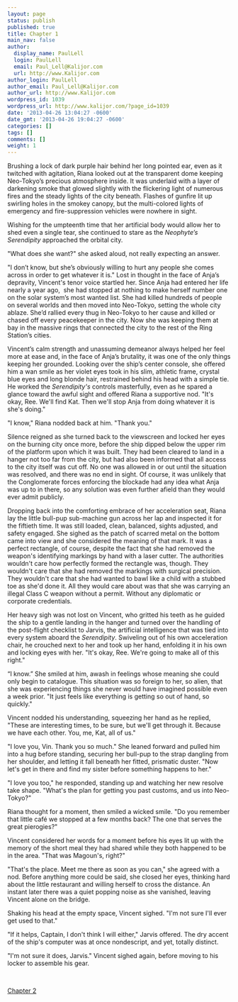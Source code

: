 ```yaml
---
layout: page
status: publish
published: true
title: Chapter 1
main_nav: false
author:
  display_name: PaulLell
  login: PaulLell
  email: Paul_Lell@Kalijor.com
  url: http://www.Kalijor.com
author_login: PaulLell
author_email: Paul_Lell@Kalijor.com
author_url: http://www.Kalijor.com
wordpress_id: 1039
wordpress_url: http://www.kalijor.com/?page_id=1039
date: '2013-04-26 13:04:27 -0600'
date_gmt: '2013-04-26 19:04:27 -0600'
categories: []
tags: []
comments: []
weight: 1
---
```

Brushing a lock of dark purple hair behind her long pointed ear, even as it twitched with agitation, Riana looked out at the transparent dome keeping Neo-Tokyo&rsquo;s precious atmosphere inside. It was underlaid with a layer of darkening smoke that glowed slightly with the flickering light of numerous fires and the steady lights of the city beneath. Flashes of gunfire lit up swirling holes in the smokey canopy, but the multi-colored lights of emergency and fire-suppression vehicles were nowhere in sight.

Wishing for the umpteenth time that her artificial body would allow her to shed even a single tear, she continued to stare as the <i>Neophyte&rsquo;s Serendipity</i> approached the orbital city.

"What does she want?" she asked aloud, not really expecting an answer.

"I don&rsquo;t know, but she&rsquo;s obviously willing to hurt any people she comes across in order to get whatever it is." Lost in thought in the face of Anja&rsquo;s depravity, Vincent's tenor voice startled her. Since Anja had entered her life nearly a year ago,&nbsp; she had stopped at nothing to make herself number one on the solar system&rsquo;s most wanted list. She had killed hundreds of people on several worlds and then moved into Neo-Tokyo, setting the whole city ablaze. She&rsquo;d rallied every thug in Neo-Tokyo to her cause and killed or chased off every peacekeeper in the city. Now she was keeping them at bay in the massive rings that connected the city to the rest of the Ring Station&rsquo;s cities.

Vincent&rsquo;s calm strength and unassuming demeanor always helped her feel more at ease and, in the face of Anja&rsquo;s brutality, it was one of the only things keeping her grounded. Looking over the ship&rsquo;s center console, she offered him a wan smile as her violet eyes took in his slim, athletic frame, crystal blue eyes and long blonde hair, restrained behind his head with a simple tie. He worked the <i>Serendipity's</i> controls masterfully, even as he spared a glance toward the awful sight and offered Riana a supportive nod. "It's okay, Ree. We'll find Kat. Then we'll stop Anja from doing whatever it is she's doing."

"I know," Riana nodded back at him. "Thank you."

Silence reigned as she turned back to the viewscreen and locked her eyes on the burning city once more, before the ship dipped below the upper rim of the platform upon which it was built. They had been cleared to land in a hanger not too far from the city, but had also been informed that all access to the city itself was cut off. No one was allowed in or out until the situation was resolved, and there was no end in sight. Of course, it was unlikely that the Conglomerate forces enforcing the blockade had any idea what Anja was up to in there, so any solution was even further afield than they would ever admit publicly.

Dropping back into the comforting embrace of her acceleration seat, Riana lay the little bull-pup sub-machine gun across her lap and inspected it for the fiftieth time. It was still loaded, clean, balanced, sights adjusted, and safety engaged. She sighed as the patch of scarred metal on the bottom came into view and she considered the meaning of that mark. It was a perfect rectangle, of course, despite the fact that she had removed the weapon's identifying markings by hand with a laser cutter. The authorities wouldn't care how perfectly formed the rectangle was, though. They wouldn't care that she had removed the markings with surgical precision. They wouldn't care that she had wanted to bawl like a child with a stubbed toe as she'd done it. All they would care about was that she was carrying an illegal Class C weapon without a permit. Without any diplomatic or corporate credentials.

Her heavy sigh was not lost on Vincent, who gritted his teeth as he guided the ship to a gentle landing in the hanger and turned over the handling of the post-flight checklist to Jarvis, the artificial intelligence that was tied into every system aboard the <i>Serendipity</i>. Swiveling out of his own acceleration chair, he crouched next to her and took up her hand, enfolding it in his own and locking eyes with her. "It's okay, Ree. We're going to make all of this right."

&ldquo;I know.&rdquo; She smiled at him, awash in feelings whose meaning she could only begin to catalogue. This situation was so foreign to her, so alien, that she was experiencing things she never would have imagined possible even a week prior. "It just feels like everything is getting so out of hand, so quickly."

Vincent nodded his understanding, squeezing her hand as he replied, "These are interesting times, to be sure, but we'll get through it. Because we have each other. You, me, Kat, all of us."

"I love you, Vin. Thank you so much." She leaned forward and pulled him into a hug before standing, securing her bull-pup to the strap dangling from her shoulder, and letting it fall beneath her fitted, prismatic duster. "Now let's get in there and find my sister before something happens to her."

"I love you too," he responded, standing up and watching her new resolve take shape. "What's the plan for getting you past customs, and us into Neo-Tokyo?"

Riana thought for a moment, then smiled a wicked smile. "Do you remember that little caf&eacute; we stopped at a few months back? The one that serves the great pierogies?"

Vincent considered her words for a moment before his eyes lit up with the memory of the short meal they had shared while they both happened to be in the area. "That was Magoun's, right?"

"That's the place. Meet me there as soon as you can," she agreed with a nod. Before anything more could be said, she closed her eyes, thinking hard about the little restaurant and willing herself to cross the distance. An instant later there was a quiet popping noise as she vanished, leaving Vincent alone on the bridge.

Shaking his head at the empty space, Vincent sighed. "I'm not sure I'll ever get used to that."

"If it helps, Captain, I don't think I will either," Jarvis offered. The dry accent of the ship's computer was at once nondescript, and yet, totally distinct.

"I'm not sure it does, Jarvis." Vincent sighed again, before moving to his locker to assemble his gear.

&nbsp;

<a href="https://www.kalijor.com/books/keys-of-kalijor/the-fifth-key-of-kalijor/chapter-2">Chapter 2</a>

